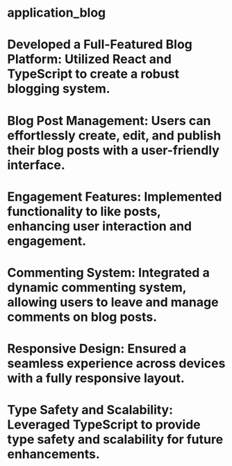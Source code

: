 # application_blog
# Developed a Full-Featured Blog Platform: Utilized React and TypeScript to create a robust blogging system.
# Blog Post Management: Users can effortlessly create, edit, and publish their blog posts with a user-friendly interface.
# Engagement Features: Implemented functionality to like posts, enhancing user interaction and engagement.
# Commenting System: Integrated a dynamic commenting system, allowing users to leave and manage comments on blog posts.
# Responsive Design: Ensured a seamless experience across devices with a fully responsive layout.
# Type Safety and Scalability: Leveraged TypeScript to provide type safety and scalability for future enhancements.
